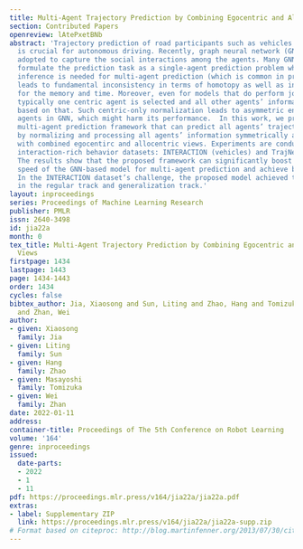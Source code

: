 ```yaml
---
title: Multi-Agent Trajectory Prediction by Combining Egocentric and Allocentric Views
section: Contributed Papers
openreview: lAtePxetBNb
abstract: 'Trajectory prediction of road participants such as vehicles and pedestrians
  is crucial for autonomous driving. Recently, graph neural network (GNN) is widely
  adopted to capture the social interactions among the agents. Many GNN-based models
  formulate the prediction task as a single-agent prediction problem where multiple
  inference is needed for multi-agent prediction (which is common in practice), which
  leads to fundamental inconsistency in terms of homotopy as well as inefficiency
  for the memory and time. Moreover, even for models that do perform joint prediction,
  typically one centric agent is selected and all other agents’ information is normalized
  based on that. Such centric-only normalization leads to asymmetric encoding of different
  agents in GNN, which might harm its performance.  In this work, we propose a efficient
  multi-agent prediction framework that can predict all agents’ trajectories jointly
  by normalizing and processing all agents’ information symmetrically and homogeneously
  with combined egocentirc and allocentric views. Experiments are conducted on two
  interaction-rich behavior datasets: INTERACTION (vehicles) and TrajNet++ (pedestrian).
  The results show that the proposed framework can significantly boost the inference
  speed of the GNN-based model for multi-agent prediction and achieve better performance.
  In the INTERACTION dataset’s challenge, the proposed model achieved the 1st place
  in the regular track and generalization track.'
layout: inproceedings
series: Proceedings of Machine Learning Research
publisher: PMLR
issn: 2640-3498
id: jia22a
month: 0
tex_title: Multi-Agent Trajectory Prediction by Combining Egocentric and Allocentric
  Views
firstpage: 1434
lastpage: 1443
page: 1434-1443
order: 1434
cycles: false
bibtex_author: Jia, Xiaosong and Sun, Liting and Zhao, Hang and Tomizuka, Masayoshi
  and Zhan, Wei
author:
- given: Xiaosong
  family: Jia
- given: Liting
  family: Sun
- given: Hang
  family: Zhao
- given: Masayoshi
  family: Tomizuka
- given: Wei
  family: Zhan
date: 2022-01-11
address:
container-title: Proceedings of The 5th Conference on Robot Learning
volume: '164'
genre: inproceedings
issued:
  date-parts:
  - 2022
  - 1
  - 11
pdf: https://proceedings.mlr.press/v164/jia22a/jia22a.pdf
extras:
- label: Supplementary ZIP
  link: https://proceedings.mlr.press/v164/jia22a/jia22a-supp.zip
# Format based on citeproc: http://blog.martinfenner.org/2013/07/30/citeproc-yaml-for-bibliographies/
---
```

